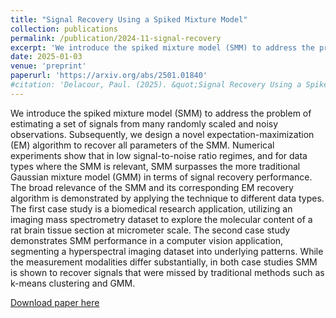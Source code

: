 ```yaml
---
title: "Signal Recovery Using a Spiked Mixture Model"
collection: publications
permalink: /publication/2024-11-signal-recovery
excerpt: 'We introduce the spiked mixture model (SMM) to address the problem of estimating a set of signals from many randomly scaled and noisy observations'
date: 2025-01-03
venue: 'preprint'
paperurl: 'https://arxiv.org/abs/2501.01840'
#citation: 'Delacour, Paul. (2025). &quot;Signal Recovery Using a Spiked Mixture Model.&quot; <i>Journal 1</i>. 1(1).'
---
```

We introduce the spiked mixture model (SMM) to address the problem of estimating a set of signals from many randomly scaled and noisy observations. Subsequently, we design a novel expectation-maximization (EM) algorithm to recover all parameters of the SMM. Numerical experiments show that in low signal-to-noise ratio regimes, and for data types where the SMM is relevant, SMM surpasses the more traditional Gaussian mixture model (GMM) in terms of signal recovery performance. The broad relevance of the SMM and its corresponding EM recovery algorithm is demonstrated by applying the technique to different data types. The first case study is a biomedical research application, utilizing an imaging mass spectrometry dataset to explore the molecular content of a rat brain tissue section at micrometer scale. The second case study demonstrates SMM performance in a computer vision application, segmenting a hyperspectral imaging dataset into underlying patterns. While the measurement modalities differ substantially, in both case studies SMM is shown to recover signals that were missed by traditional methods such as k-means clustering and GMM.

[Download paper here](https://arxiv.org/abs/2501.01840)

<!--
Recommended citation: Delacour, Paul. (2024). "Paper Title Number 1." <i>Journal 1</i>. 1(1).
-->
